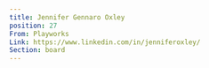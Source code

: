 ```yaml
---
title: Jennifer Gennaro Oxley
position: 27
From: Playworks
Link: https://www.linkedin.com/in/jenniferoxley/
Section: board
---
```


